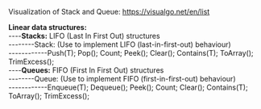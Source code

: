 Visualization of Stack and Queue: https://visualgo.net/en/list

<b>Linear data structures:</b><br/>
----<b>Stacks:</b> LIFO (Last In First Out) structures<br/>
--------Stack<T>: (Use to implement LIFO (last-in-first-out) behaviour)<br/>
------------Push(T); Pop(); Count; Peek(); Clear(); Contains(T); ToArray(); TrimExcess();<br/>
----<b>Queues:</b> FIFO (First In First Out) structures<br/>
--------Queue<T>: (Use to implement FIFO (first-in-first-out) behaviour)<br/>
------------Enqueue(T); Dequeue(); Peek(); Count; Clear(); Contains(T); ToArray(); TrimExcess();<br/>
